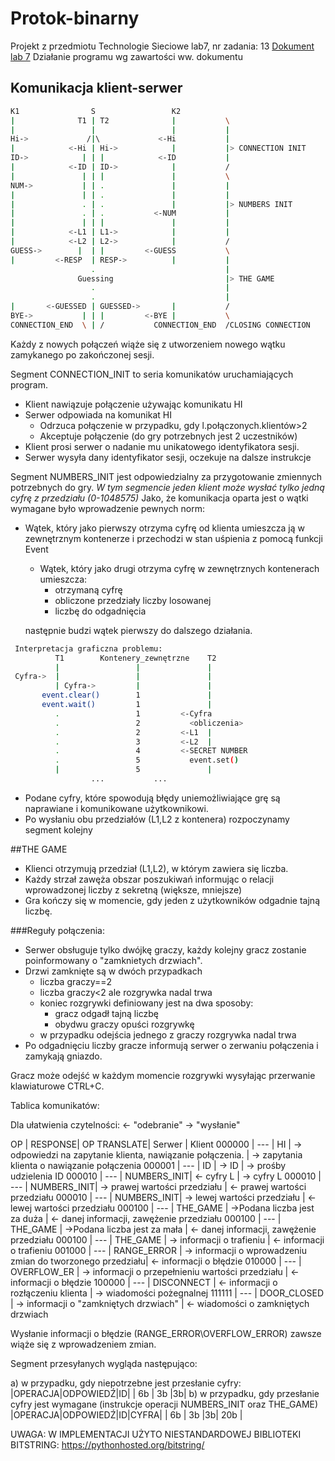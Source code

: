 # Protok-binarny
Projekt z przedmiotu Technologie Sieciowe lab7, nr zadania: 13
[Dokument lab 7](https://drive.google.com/file/d/17ty_VBR0Cl4ceHmgmkt3KdaaIw39pWA5/view?usp=sharing)
Działanie programu wg zawartości ww. dokumentu

## Komunikacja klient-serwer

```bash
K1                S                 K2
|              T1 | T2              |           \
|                 |                 |           |
Hi->             /|\             <-Hi           |
|            <-Hi | Hi->            |           |> CONNECTION INIT
ID->            | | |            <-ID           |
|            <-ID | ID->            |           /
|               | | |               |           \
NUM->           | | .               |           |
|               | | .               |           |
|               . | .               |           |> NUMBERS INIT
|               . | .           <-NUM           |
|               | | |               |           |
|            <-L1 | L1->            |           |
|            <-L2 | L2->            |           /
GUESS->        |  | |         <-GUESS           \
|         <-RESP  | RESP->          |           |
                  .                             |
               Guessing                         |> THE GAME
                  .                             |
                  .                             |
|       <-GUESSED | GUESSED->       |           /
BYE->           | | |         <-BYE |           \
CONNECTION_END  \ | /           CONNECTION_END  /CLOSING CONNECTION
```

Każdy z nowych połączeń wiąże się z utworzeniem nowego wątku zamykanego po zakończonej sesji.

Segment CONNECTION_INIT to seria komunikatów uruchamiających program.
- Klient nawiązuje połączenie używając komunikatu HI
- Serwer odpowiada na komunikat HI
  - Odrzuca połączenie w przypadku, gdy l.połączonych.klientów>2
  - Akceptuje połączenie (do gry potrzebnych jest 2 uczestników)
- Klient prosi serwer o nadanie mu unikatowego identyfikatora sesji.
- Serwer wysyła dany identyfikator sesji, oczekuje na dalsze instrukcje 




Segment NUMBERS_INIT jest odpowiedzialny za przygotowanie zmiennych potrzebnych do gry.
*W tym segmencie jeden klient może wysłać tylko jedną cyfrę z przedziału (0-1048575)*
Jako, że komunikacja oparta jest o wątki wymagane było wprowadzenie pewnych norm:
- Wątek, który jako pierwszy otrzyma cyfrę od klienta umieszcza ją w zewnętrznym kontenerze i przechodzi w stan uśpienia z pomocą funkcji Event
  - Wątek, który jako drugi otrzyma cyfrę w zewnętrznych kontenerach umieszcza:
    - otrzymaną cyfrę
	- obliczone przedziały liczby losowanej
	- liczbę do odgadnięcia

  następnie budzi wątek pierwszy do dalszego działania.
```bash
 Interpretacja graficzna problemu:
          T1        Kontenery_zewnętrzne    T2
          |                 |               |
 Cyfra->  |                 |               |
          | Cyfra->         |               |
       event.clear()        1               |
       event.wait()         1               |
          .                 1         <-Cyfra
          .                 2           <obliczenia>
          .                 2         <-L1  |
          .                 3         <-L2  |
          .                 4         <-SECRET NUMBER
          .                 5           event.set()
          |                 5               |
                  ...           ...
```
- Podane cyfry, które spowodują błędy uniemożliwiające grę są naprawiane i komunikowane użytkownikowi.
- Po wysłaniu obu przedziałów (L1,L2 z kontenera) rozpoczynamy segment kolejny

##THE GAME
- Klienci otrzymują przedział (L1,L2), w którym zawiera się liczba.
- Każdy strzał zawęża obszar poszukiwań informując o relacji wprowadzonej liczby z sekretną (większe, mniejsze)
- Gra kończy się w momencie, gdy jeden z użytkowników odgadnie tajną liczbę.



###Reguły połączenia:
- Serwer obsługuje tylko dwójkę graczy, każdy kolejny gracz zostanie poinformowany o "zamknietych drzwiach".
- Drzwi zamknięte są w dwóch przypadkach
  - liczba graczy==2
  - liczba graczy<2 ale rozgrywka nadal trwa
  - koniec rozgrywki definiowany jest na dwa sposoby:
    - gracz odgadł tajną liczbę
    - obydwu graczy opuści rozgrywkę
  - w przypadku odejścia jednego z graczy rozgrywka nadal trwa
- Po odgadnięciu liczby gracze informują serwer o zerwaniu połączenia i zamykają gniazdo.
 
 Gracz może odejść w każdym momencie rozgrywki wysyłając przerwanie klawiaturowe CTRL+C.
 
 Tablica komunikatów:
 
 Dla ułatwienia czytelności:
 <- "odebranie"
 -> "wysłanie"
 
   OP   | RESPONSE| OP TRANSLATE|                                    Serwer                  |             Klient
 000000 |   ---   | HI          | -> odpowiedzi na zapytanie klienta, nawiązanie połączenia. | -> zapytania klienta o nawiązanie połączenia 
 000001 |   ---   | ID          | -> ID                                                      | -> prośby udzielenia ID
 000010 |   ---   | NUMBERS_INIT| <- cyfry L                                                 | -> cyfry L
 000010 |   ---   | NUMBERS_INIT| -> prawej wartości przedziału                              | <- prawej wartości przedziału
 000010 |   ---   | NUMBERS_INIT| -> lewej wartości przedziału                               | <- lewej wartości przedziału
 000100 |   ---   | THE_GAME    | ->Podana liczba jest za duża                               | <- danej informacji, zawężenie przedziału
 000100 |   ---   | THE_GAME    | ->Podana liczba jest za mała                               | <- danej informacji, zawężenie przedziału
 000100 |   ---   | THE_GAME    | -> informacji o trafieniu                                  | <- informacji o trafieniu
 001000 |   ---   | RANGE_ERROR | -> informacji o wprowadzeniu zmian do tworzonego przedziału| <- informacji o błędzie
 010000 |   ---   | OVERFLOW_ER | -> informacji o przepełnieniu wartości przedziału          | <- informacji o błędzie
 100000 |   ---   | DISCONNECT  | <- informacji o rozłączeniu klienta                        | -> wiadomości pożegnalnej
 111111 |   ---   | DOOR_CLOSED | -> informacji o "zamkniętych drzwiach"                     | <- wiadomości o zamkniętych drzwiach
 
 
 Wysłanie informacji o błędzie (RANGE_ERROR\OVERFLOW_ERROR) zawsze wiąże się z wprowadzeniem zmian.
 
 Segment przesyłanych wygląda następująco:
 
 a) w przypadku, gdy niepotrzebne jest przesłanie cyfry:
   |OPERACJA|ODPOWIEDŹ|ID|
   |  6b    |   3b    |3b|
 b) w przypadku, gdy przesłanie cyfry jest wymagane (instrukcje operacji NUMBERS_INIT oraz THE_GAME)
   |OPERACJA|ODPOWIEDŹ|ID|CYFRA|
   |  6b    |   3b    |3b| 20b |
 
 
 


UWAGA: W IMPLEMENTACJI UŻYTO NIESTANDARDOWEJ BIBLIOTEKI BITSTRING: https://pythonhosted.org/bitstring/
